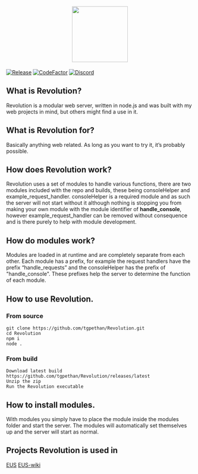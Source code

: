 <h1 align="center">
  <img align="center" height="150" src="http://ethanus.ml/images/Revolution.png">
</h1>

[![Release](https://img.shields.io/github/v/release/tgpethan/revolution.svg)](https://github.com/tgpethan/Revolution/releases/latest)
[![CodeFactor](https://www.codefactor.io/repository/github/tgpethan/revolution/badge)](https://www.codefactor.io/repository/github/tgpethan/revolution)
[![Discord](https://img.shields.io/discord/477024246959308810?color=7289da&label=Discord&logo=discord&logoColor=ffffff)](https://discord.gg/BV8QGn6)
## What is Revolution?
Revolution is a modular web server, written in node.js and was built with my web projects in mind, but others might find a use in it.

## What is Revolution for?
Basically anything web related. As long as you want to try it, it’s probably possible.
## How does Revolution work?
Revolution uses a set of modules to handle various functions, there are two modules included with the repo and builds, these being consoleHelper and example_request_handler. consoleHelper is a required module and as such the server will not start without it although nothing is stopping you from making your own module with the module identifier of **handle_console**, however example_request_handler can be removed without consequence and is there purely to help with module development.
## How do modules work?
Modules are loaded in at runtime and are completely separate from each other. Each module has a prefix, for example the request handlers have the prefix “handle_requests” and the consoleHelper has the prefix of "handle_console". These prefixes help the server to determine the function of each module.
## How to use Revolution.
### From source
```
git clone https://github.com/tgpethan/Revolution.git
cd Revolution
npm i
node .
```
### From build
```
Download latest build https://github.com/tgpethan/Revolution/releases/latest
Unzip the zip
Run the Revolution executable
```
## How to install modules.
With modules you simply have to place the module inside the modules folder and start the server.
The modules will automatically set themselves up and the server will start as normal.
## Projects Revolution is used in
[EUS](https://github.com/tgpethan/EUS/)
[EUS-wiki](https://github.com/tgpethan/EUS-wiki)
